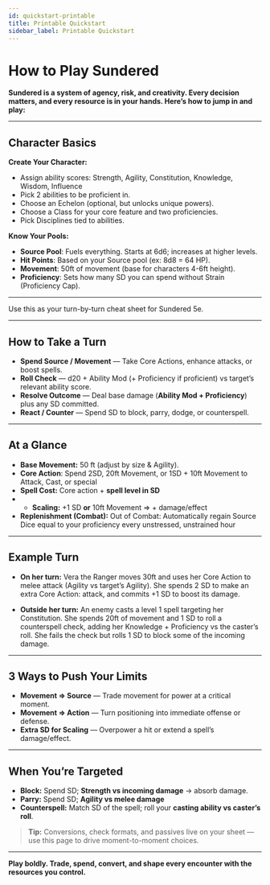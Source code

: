 ```yaml
---
id: quickstart-printable
title: Printable Quickstart
sidebar_label: Printable Quickstart
---
```


# How to Play Sundered

**Sundered is a system of agency, risk, and creativity. Every decision matters, and every resource is in your hands. Here’s how to jump in and play:**

---

## Character Basics

**Create Your Character:**
- Assign ability scores: Strength, Agility, Constitution, Knowledge, Wisdom, Influence
- Pick 2 abilities to be proficient in.
- Choose an Echelon (optional, but unlocks unique powers).
- Choose a Class for your core feature and two proficiencies.
- Pick Disciplines tied to abilities.

**Know Your Pools:**
- **Source Pool**: Fuels everything. Starts at 6d6; increases at higher levels.
- **Hit Points**: Based on your Source pool (ex: 8d8 = 64 HP).
- **Movement**: 50ft of movement (base for characters 4-6ft height).
- **Proficiency**: Sets how many SD you can spend without Strain (Proficiency Cap).

---

Use this as your turn-by-turn cheat sheet for Sundered 5e.

---

## How to Take a Turn
- **Spend Source / Movement** — Take Core Actions, enhance attacks, or boost spells.
- **Roll Check** — d20 + Ability Mod (+ Proficiency if proficient) vs target’s relevant ability score.
- **Resolve Outcome** — Deal base damage (**Ability Mod + Proficiency**) plus any SD committed.
- **React / Counter** — Spend SD to block, parry, dodge, or counterspell.

---

## At a Glance

- **Base Movement:** 50 ft (adjust by size & Agility).
- **Core Action**: Spend 2SD, 20ft Movement, or 1SD + 10ft Movement to Attack, Cast, or special
- **Spell Cost:** Core action + **spell level in SD**
- - **Scaling:** +1 SD **or** 10ft Movement ⇒ + damage/effect 
- **Replenishment (Combat):** Out of Combat: Automatically regain Source Dice equal to your proficiency every unstressed, unstrained hour

---

## Example Turn
- **On her turn:** Vera the Ranger moves 30ft and uses her Core Action to melee attack (Agility vs target’s Agility).
She spends 2 SD to make an extra Core Action: attack, and commits +1 SD to boost its damage.

- **Outside her turn:** An enemy casts a level 1 spell targeting her Constitution.
She spends 20ft of movement and 1 SD to roll a counterspell check, adding her Knowledge + Proficiency vs the caster’s roll.
She fails the check but rolls 1 SD to block some of the incoming damage.

---

## 3 Ways to Push Your Limits
- **Movement ⇒ Source** — Trade movement for power at a critical moment.  
- **Movement ⇒ Action** — Turn positioning into immediate offense or defense.  
- **Extra SD for Scaling** — Overpower a hit or extend a spell’s damage/effect.

---

## When You’re Targeted
- **Block:** Spend SD; **Strength vs incoming damage** → absorb damage.  
- **Parry:** Spend SD; **Agility vs melee damage**  
- **Counterspell:** Match SD of the spell; roll your **casting ability vs caster’s roll**.

> **Tip:** Conversions, check formats, and passives live on your sheet — use this page to drive moment-to-moment choices.

---

**Play boldly. Trade, spend, convert, and shape every encounter with the resources you control.**
